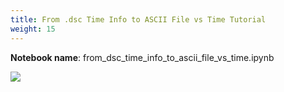 ```yaml
---
title: From .dsc Time Info to ASCII File vs Time Tutorial
weight: 15
---
```


**Notebook name**: from_dsc_time_info_to_ascii_file_vs_time.ipynb

<img src='/images/comingsoon.png' />
